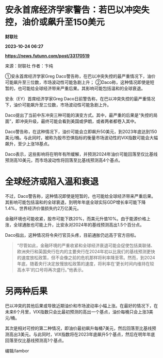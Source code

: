 # 安永首席经济学家警告：若巴以冲突失控，油价或飙升至150美元
**财联社**

**2023-10-24 06:27**

**https://news.futunn.com/post/33170519**

来源：财联社 作者：卞纯

①安永首席经济学家Greg Daco警告称，在巴以冲突失控的最严重情况下，油价可能飙升至三位数，市场波动性可能急剧上升； ②Daco称，这种情况即使是短暂的，也可能给全球经济带来严重后果。其影响可能包括温和的全球衰退。

安永（EY）首席经济学家Greg Daco日前警告称，在巴以冲突失控的最严重情况下，油价可能飙升至三位数，市场波动性可能急剧上升。

Daco提出了当前中东冲突三种可能的演变方式。其中，最严重的后果是“失控的局面”，即冲突升级，最终可能会看到美国或伊朗，或者两者都卷入其中。

Daco警告称，在这种情况下，油价可能会立即飙升50美元，到2023年底达到150美元/桶。与此同时，被称为股市恐惧指标的衡量市场波动性的VIX指数可能会大幅飙升，至少上涨18基点。

Daco表示，这些影响将在明年有所缓解，并预测2024年油价可能回落至仅比基线预测高10美元，而市场波动性将回落至比基线预测高4个基点。

全球经济或陷入温和衰退
===========

不过，Daco警告称，这种情况即使是短暂的，也可能给全球经济带来严重后果。其影响可能包括温和的全球衰退，到明年年底全球实际GDP增长率可能下降1.4%，世界经济价值损失约2万亿美元。

金融环境也可能收紧，股市可能下跌20%，而美元升值10%。由于能源价格上涨，全球通胀也可能上升，比安永对2024年的基线预测高出1.5个百分点。

Daco指出，这种情况将令央行官员头疼，目前通胀仍远高于官方目标。

> “尽管如此，金融环境的严重收紧和全球经济衰退可能会促使包括美联储、欧洲央行和英国央行在内的主要央行在2024年初以比我们的基线预测更快的速度放松政策，但不会像之前的危机那样将利率降至零。然而，到2024年底，随着央行决定放慢放松政策的速度，将利率在‘更长时间内维持在较高水平’的口号将再次盛行。”他表示。

另两种后果
=====

巴以冲突的其他后果或导致近期油价和市场波动率小幅上涨。在最好的情况下，在未来6个月里，VIX指数只会比最初预测的高出一个基点，油价每桶只会上涨3美元/桶。

其次是相对可控的第二种情况，即油价最初飙升每桶7美元，然后回落至比基线预测高出3美元。与此同时，VIX指数将在2023年底飙升5个基点，然后在明年年底回落至仅比基线预测高1个基点。

编辑/lambor